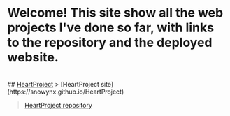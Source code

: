 # Welcome! This site show all the web projects I've done so far, with links to the repository and the deployed website.
<br>
## <u>HeartProject</u>
> [HeartProject site](https://snowynx.github.io/HeartProject)

> [HeartProject repository](https://github.com/Snowynx/HeartProject)
